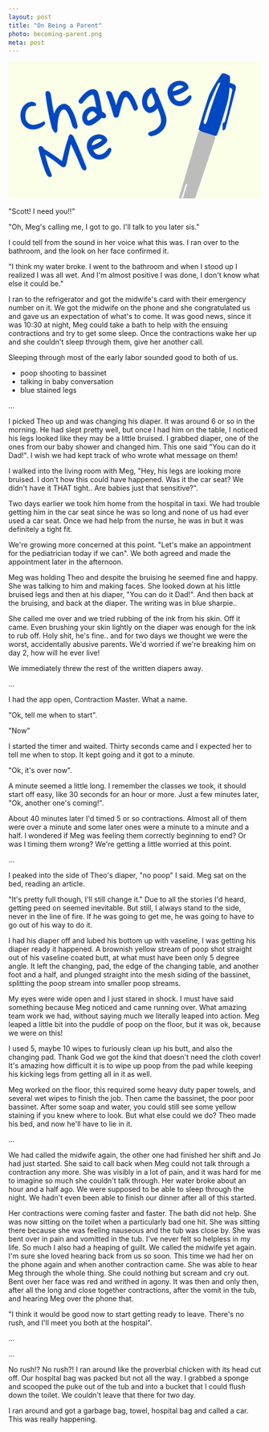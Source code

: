 ```yaml
---
layout: post
title: "On Being a Parent"
photo: becoming-parent.png
meta: post
---
```


![](/images/becoming-parent.png)

"Scott! I need you!!"

"Oh, Meg's calling me, I got to go. I'll talk to you later sis."

I could tell from the sound in her voice what this was<!--more-->. I ran over to the bathroom, and the look on her face confirmed it.

"I think my water broke. I went to the bathroom and when I stood up I realized I was all wet. And I'm almost positive I was done, I don't know what else it could be."

I ran to the refrigerator and got the midwife's card with their emergency number on it. We got the midwife on the phone and she congratulated us and gave us an expectation of what's to come. It was good news, since it was 10:30 at night, Meg could take a bath to help with the ensuing contractions and try to get some sleep. Once the contractions wake her up and she couldn't sleep through them, give her another call.

Sleeping through most of the early labor sounded good to both of us.


- poop shooting to bassinet
- talking in baby conversation
- blue stained legs

...

I picked Theo up and was changing his diaper. It was around 6 or so in the morning. He had slept pretty well, but once I had him on the table, I noticed his legs looked like they may be a little bruised. I grabbed diaper, one of the ones from our baby shower and changed him. This one said "You can do it Dad!". I wish we had kept track of who wrote what message on them!

I walked into the living room with Meg, "Hey, his legs are looking more bruised. I don't how this could have happened. Was it the car seat? We didn't have it THAT tight.. Are babies just that sensitive?".

Two days earlier we took him home from the hospital in taxi. We had trouble getting him in the car seat since he was so long and none of us had ever used a car seat. Once we had help from the nurse, he was in but it was definitely a tight fit.

We're growing more concerned at this point. "Let's make an appointment for the pediatrician today if we can". We both agreed and made the appointment later in the afternoon.

Meg was holding Theo and despite the bruising he seemed fine and happy. She was talking to him and making faces. She looked down at his little bruised legs and then at his diaper, "You can do it Dad!". And then back at the bruising, and back at the diaper. The writing was in blue sharpie..

She called me over and we tried rubbing of the ink from his skin. Off it came. Even brushing your skin lightly on the diaper was enough for the ink to rub off. Holy shit, he's fine.. and for two days we thought we were the worst, accidentally abusive parents. We'd worried if we're breaking him on day 2, how will he ever live!

We immediately threw the rest of the written diapers away.

...

I had the app open, Contraction Master. What a name.

"Ok, tell me when to start".

"Now"

I started the timer and waited. Thirty seconds came and I expected her to tell me when to stop. It kept going and it got to a minute.

"Ok, it's over now".

A minute seemed a little long. I remember the classes we took, it should start off easy, like 30 seconds for an hour or more. Just a few minutes later, "Ok, another one's coming!".

About 40 minutes later I'd timed 5 or so contractions. Almost all of them were over a minute and some later ones were a minute to a minute and a half. I wondered if Meg was feeling them correctly beginning to end? Or was I timing them wrong? We're getting a little worried at this point.

...

I peaked into the side of Theo's diaper, "no poop" I said. Meg sat on the bed, reading an article.

"It's pretty full though, I'll still change it." Due to all the stories I'd heard, getting peed on seemed inevitable. But still, I always stand to the side, never in the line of fire. If he was going to get me, he was going to have to go out of his way to do it.

I had his diaper off and lubed his bottom up with vaseline, I was getting his diaper ready it happened. A brownish yellow stream of poop shot straight out of his vaseline coated butt, at what must have been only 5 degree angle. It left the changing, pad, the edge of the changing table, and another foot and a half, and plunged straight into the mesh siding of the bassinet, splitting the poop stream into smaller poop streams.

My eyes were wide open and I just stared in shock. I must have said something because Meg noticed and came running over. What amazing team work we had, without saying much we literally leaped into action. Meg leaped a little bit into the puddle of poop on the floor, but it was ok, because we were on this!

I used 5, maybe 10 wipes to furiously clean up his butt, and also the changing pad. Thank God we got the kind that doesn't need the cloth cover! It's amazing how difficult it is to wipe up poop from the pad while keeping his kicking legs from getting all in it as well.

Meg worked on the floor, this required some heavy duty paper towels, and several wet wipes to finish the job. Then came the bassinet, the poor poor bassinet. After some soap and water, you could still see some yellow staining if you knew where to look. But what else could we do? Theo made his bed, and now he'll have to lie in it.

...

We had called the midwife again, the other one had finished her shift and Jo had just started. She said to call back when Meg could not talk through a contraction any more. She was visibly in a lot of pain, and it was hard for me to imagine so much she couldn't talk through. Her water broke about an hour and a half ago. We were supposed to be able to sleep through the night. We hadn't even been able to finish our dinner after all of this started.

Her contractions were coming faster and faster. The bath did not help. She was now sitting on the toilet when a particularly bad one hit. She was sitting there because she was feeling nauseous and the tub was close by. She was bent over in pain and vomitted in the tub. I've never felt so helpless in my life. So much I also had a heaping of guilt. We called the midwife yet again. I'm sure she loved hearing back from us so soon. This time we had her on the phone again and when another contraction came. She was able to hear Meg through the whole thing. She could nothing but scream and cry out. Bent over her face was red and writhed in agony. It was then and only then, after all the long and close together contractions, after the vomit in the tub, and hearing Meg over the phone that.

"I think it would be good now to start getting ready to leave. There's no rush, and I'll meet you both at the hospital".

...



...

No rush!? No rush?! I ran around like the proverbial chicken with its head cut off. Our hospital bag was packed but not all the way. I grabbed a sponge and scooped the puke out of the tub and into a bucket that I could flush down the toilet. We couldn't leave that there for two day.

I ran around and got a garbage bag, towel, hospital bag and called a car. This was really happening.

